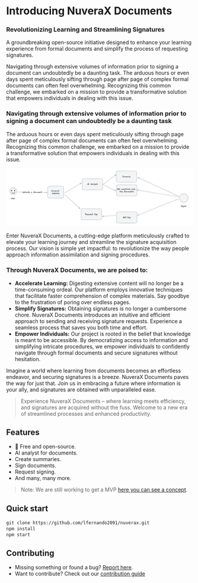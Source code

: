 # Introducing NuveraX Documents
### Revolutionizing Learning and Streamlining Signatures

A groundbreaking open-source initiative designed to enhance your learning experience from formal documents and simplify the process of requesting signatures.

Navigating through extensive volumes of information prior to signing a document can undoubtedly be a daunting task. The arduous hours or even days spent meticulously sifting through page after page of complex formal documents can often feel overwhelming. Recognizing this common challenge, we embarked on a mission to provide a transformative solution that empowers individuals in dealing with this issue.

### Navigating through extensive volumes of information prior to signing a document can undoubtedly be a daunting task

The arduous hours or even days spent meticulously sifting through page after page of complex formal documents can often feel overwhelming. Recognizing this common challenge, we embarked on a mission to provide a transformative solution that empowers individuals in dealing with this issue.

![Diagram](./docs/assets/img1.png)

Enter NuveraX Documents, a cutting-edge platform meticulously crafted to elevate your learning journey and streamline the signature acquisition process. Our vision is simple yet impactful: to revolutionize the way people approach information assimilation and signing procedures.

### Through NuveraX Documents, we are poised to:

- **Accelerate Learning:** Digesting extensive content will no longer be a time-consuming ordeal. Our platform employs innovative techniques that facilitate faster comprehension of complex materials. Say goodbye to the frustration of poring over endless pages.
- **Simplify Signatures:** Obtaining signatures is no longer a cumbersome chore. NuveraX Documents introduces an intuitive and efficient approach to sending and receiving signature requests. Experience a seamless process that saves you both time and effort.
- **Empower Individuals:** Our project is rooted in the belief that knowledge is meant to be accessible. By democratizing access to information and simplifying intricate procedures, we empower individuals to confidently navigate through formal documents and secure signatures without hesitation.

Imagine a world where learning from documents becomes an effortless endeavor, and securing signatures is a breeze. NuveraX Documents paves the way for just that. Join us in embracing a future where information is your ally, and signatures are obtained with unparalleled ease.

> Experience NuveraX Documents – where learning meets efficiency, and signatures are acquired without the fuss. Welcome to a new era of streamlined processes and enhanced productivity.

## Features
- 💯 Free and open-source.
- AI analyst for documents.
- Create summaries.
- Sign documents.
- Request signing.
- And many, many more.

> Note: We are still working to get a MVP [here you can see a concept](https://nuverax-dev.web.app/).

## Quick start

```
git clone https://github.com/lfernando2091/nuverax.git
npm install
npm start
```

## Contributing
- Missing something or found a bug? [Report here](https://github.com/lfernando2091/nuverax/issues).
- Want to contribute? Check out our [contribution guide](https://github.com/lfernando2091/nuverax/blob/main/CONTRIBUTION.md)

